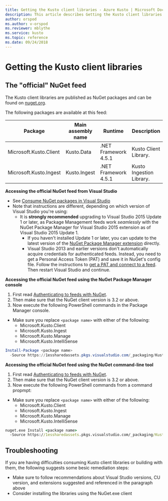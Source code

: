 ```yaml
---
title: Getting the Kusto client libraries - Azure Kusto | Microsoft Docs
description: This article describes Getting the Kusto client libraries in Azure Kusto.
author: orspod
ms.author: v-orspod
ms.reviewer: mblythe
ms.service: kusto
ms.topic: reference
ms.date: 09/24/2018
---
```

# Getting the Kusto client libraries

## The "official" NuGet feed



The Kusto client libraries are published as NuGet packages and can be found on [nuget.org](https://www.nuget.org/packages?q=kusto).

The following packages are available at this feed:

|Package               |Main assembly name|Runtime             |Description              |
|----------------------|------------------|--------------------|-------------------------|
|Microsoft.Kusto.Client|Kusto.Data        |.NET Framework 4.5.1|Kusto Client Library.    |
|Microsoft.Kusto.Ingest|Kusto.Ingest      |.NET Framework 4.5.1|Kusto Ingestion Library. |


**Accessing the official NuGet feed from Visual Studio**

- See [Consume NuGet packages in Visual Studio](https://www.visualstudio.com/en-us/docs/package/get-started/nuget/consume)
- Note that instructions are different, depending on which version of Visual Studio you're using:
  -  It is **strongly recommended** upgrading to Visual Studio 2015 Update 1 or later, as 
  Package Management feeds work *seamlessly* with the NuGet Package Manager for Visual Studio 2015 extension as of 
  Visual Studio 2015 Update 1.
      - If you haven't installed Update 1 or later, you can update to the latest version of the 
  [NuGet Package Manager extension](https://dist.nuget.org/visualstudio-2015-vsix/latest/NuGet.Tools.vsix) directly.
      - Visual Studio 2013 and earlier versions don't automatically acquire credentials for authenticated feeds. 
      Instead, you need to get a Personal Access Token (PAT) and save it in NuGet's config file. Follow the instructions to
      [get a PAT and connect to a feed](https://docs.microsoft.com/en-us/vsts/organizations/accounts/use-personal-access-tokens-to-authenticate).
      Then restart Visual Studio and continue.


**Accessing the official NuGet feed using the NuGet Package Manager console**

1. First read [Authenticating to feeds with NuGet](https://www.visualstudio.com/en-us/docs/package/get-started/nuget/auth).
2. Then make sure that the NuGet client version is 3.2 or above.
3. Now execute the following PowerShell commands in the Package Manager console.
  - Make sure you replace `<package name>` with either of the following:
    - Microsoft.Kusto.Client
    - Microsoft.Kusto.Ingest
    - Microsoft.Kusto.Manage
    - Microsoft.Kusto.IntelliSense

```powershell
Install-Package <package name>
  -Source https://1essharedassets.pkgs.visualstudio.com/_packaging/Kusto/nuget/v3/index.json
```

**Accessing the official NuGet feed using the NuGet command-line tool**

1. First read [Authenticating to feeds with NuGet](https://www.visualstudio.com/en-us/docs/package/get-started/nuget/auth).
2. Then make sure that the NuGet client version is 3.2 or above.
3. Now execute the following PowerShell commands from a command propmpt:
  - Make sure you replace `<package name>` with either of the following:
    - Microsoft.Kusto.Client
    - Microsoft.Kusto.Ingest
    - Microsoft.Kusto.Manage
    - Microsoft.Kusto.IntelliSense

```cmd
nuget.exe Install <package name> 
  -Source https://1essharedassets.pkgs.visualstudio.com/_packaging/Kusto/nuget/v3/index.json
```





## Troubleshooting

If you are having difficulties consuming Kusto client libraries or building with them, the following suggests some besic remediation steps:
* Make sure to follow recommendations about Visual Studio versions, CU version, and extensions suggested and referenced in the paragraph above
* Consider installing the libraries using the NuGet.exe client
